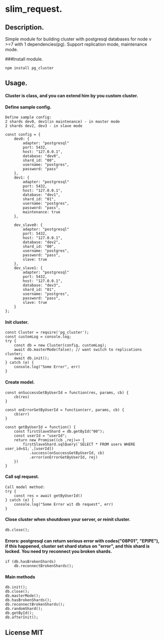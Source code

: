 # slim_request.
## Description.
Simple module for building cluster with postgresql databases for node v >=7 with 1 dependencies(pg). Support replication mode, maintenance mode.

###Install module.
```
npm install pg_cluster
```

## Usage.

#### Cluster is class, and you can extend him by you custom cluster.
#### Define sample config.
```
Define sample config:
2 shards dev0, dev1(in maintenance) - in master mode
2 shards dev2, dev3 - in slave mode

const config = {
    dev0: {
        adapter: "postgresql"
        port: 5432,
        host: "127.0.0.1",
        database: "dev0",
        shard_id: "00",
        username: "postgres",
        password: "pass"
    },
    dev1: {
        adapter: "postgresql"
        port: 5432,
        host: "127.0.0.1",
        database: "dev1",
        shard_id: "01",
        username: "postgres",
        password: "pass",
        maintenance: true
    },

    dev_slave0: {
        adapter: "postgresql"
        port: 5432,
        host: "127.0.0.1",
        database: "dev2",
        shard_id: "00",
        username: "postgres",
        password: "pass",
        slave: true
    },
    dev_slave1: {
        adapter: "postgresql"
        port: 5432,
        host: "127.0.0.1",
        database: "dev3",
        shard_id: "01",
        username: "postgres",
        password: "pass",
        slave: true
    }
};
```

#### Init cluster.
```
const Cluster = require('pg_cluster');
const customLog = console.log;
try {
    const db = new Cluster(config, customLog);
    await db.masterMode(false); // want switch to replications cluster;
    await db.init();
} catch (e) {
    console.log("Some Error", err)
}
```

#### Create model.
```
const onSuccessGetByUserId = function(res, params, cb) {
    cb(res)
}

const onErrorGetByUserId = function(err, params, cb) {
    cb(err)
}

const getByUserId = function() {
    const firstSlaveShard = db.getById("00");
    const userId = "userId";
    return new Promise((cb ,rej)=> {
        firstSlaveShard.sqlQuery(`SELECT * FROM users WHERE user_id=$1;`,[userId])
           .success(onSuccessGetByUserId, cb)
           .error(onErrorGetByUserId, rej)
    })
}
```

#### Call sql request.
```
Call model method:
try {
    const res = await getByUserId()
} catch (e) {
    console.log("Some Error wit db request", err)
}
```

#### Close cluster when shoutdown your server, or reinit cluster.
```
db.close();
```

#### Errors: postgresql can return serious error with codes("08P01", "EPIPE"), if this happened, cluster set shard status on "error", and this shard is locked. You need try reconnect you broken shards.
```
if (db.hasBrokenShards)
    db.reconnectBrokenShards();
```

#### Main methods
```
db.init();
db.close();
db.masterMode();
db.hasBrokenShards();
db.reconnectBrokenShards();
db.randomShard();
db.getById();
db.afterInit();
```

## License MIT
